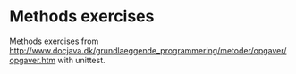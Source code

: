 # Methods exercises

Methods exercises from http://www.docjava.dk/grundlaeggende_programmering/metoder/opgaver/opgaver.htm with unittest.